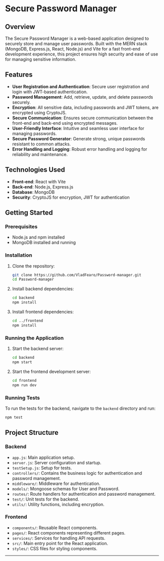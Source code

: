 # Secure Password Manager

## Overview

The Secure Password Manager is a web-based application designed to securely store and manage user passwords. Built with the MERN stack (MongoDB, Express.js, React, Node.js) and Vite for a fast front-end development experience, this project ensures high security and ease of use for managing sensitive information.

## Features

- **User Registration and Authentication**: Secure user registration and login with JWT-based authentication.
- **Password Management**: Add, retrieve, update, and delete passwords securely.
- **Encryption**: All sensitive data, including passwords and JWT tokens, are encrypted using CryptoJS.
- **Secure Communication**: Ensures secure communication between the front-end and back-end using encrypted messages.
- **User-Friendly Interface**: Intuitive and seamless user interface for managing passwords.
- **Secure Password Generator**: Generate strong, unique passwords resistant to common attacks.
- **Error Handling and Logging**: Robust error handling and logging for reliability and maintenance.

## Technologies Used

- **Front-end**: React with Vite
- **Back-end**: Node.js, Express.js
- **Database**: MongoDB
- **Security**: CryptoJS for encryption, JWT for authentication

## Getting Started

### Prerequisites

- Node.js and npm installed
- MongoDB installed and running

### Installation

1. Clone the repository:
   ```bash
   git clone https://github.com/VladFearo/Password-manager.git
   cd Password-manager
   ```

2. Install backend dependencies:
   ```bash
   cd backend
   npm install
   ```

3. Install frontend dependencies:
   ```bash
   cd ../frontend
   npm install
   ```

### Running the Application

1. Start the backend server:
   ```bash
   cd backend
   npm start
   ```

2. Start the frontend development server:
   ```bash
   cd frontend
   npm run dev
   ```

### Running Tests

To run the tests for the backend, navigate to the `backend` directory and run:
```bash
npm test
```

## Project Structure

### Backend

- `app.js`: Main application setup.
- `server.js`: Server configuration and startup.
- `testSetup.js`: Setup for tests.
- `controllers/`: Contains the business logic for authentication and password management.
- `middleware/`: Middleware for authentication.
- `models/`: Mongoose schemas for User and Password.
- `routes/`: Route handlers for authentication and password management.
- `test/`: Unit tests for the backend.
- `utils/`: Utility functions, including encryption.

### Frontend

- `components/`: Reusable React components.
- `pages/`: React components representing different pages.
- `services/`: Services for handling API requests.
- `src/`: Main entry point for the React application.
- `styles/`: CSS files for styling components.



---

